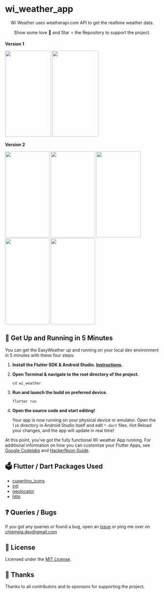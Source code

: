 # wi_weather_app

<p align="center">
  Wi Weather uses weatherapi.com API to get the realtime weather data.
</p>
<p align="center">
Show some love 💜 and Star ⭐️ the Repository to support the project.
</p>

**Version 1**

<img src="https://user-images.githubusercontent.com/37216036/209427768-9fa2d02e-54bc-4530-a65a-88b4cb9d66a7.png" width="150" height="280"> <img src="https://user-images.githubusercontent.com/37216036/209428138-44d561e2-8073-4062-95aa-898dd70cac98.png" width="150" height="280"> 

**Version 2**

<img src="https://github.com/user-attachments/assets/a569ac54-17fb-4a51-b4db-aaaa8967067a" width="145" height="280"> <img src="https://github.com/user-attachments/assets/55509724-e6f4-4e93-8f2b-e4f9ad4b4fbc" width="145" height="280"> <img src="https://github.com/user-attachments/assets/eff43dc6-6843-4127-8e23-ad220b972de3" width="145" height="280"> <img src="https://github.com/user-attachments/assets/8dd8944b-a813-40c7-a746-1776dda54953" width="145" height="280"> <img src="https://github.com/user-attachments/assets/f0b9eb42-494d-4136-b9be-ba927847cb24" width="145" height="280"> 




## :rocket: Get Up and Running in 5 Minutes

You can get the EasyWeather up and running on your local dev environment in 5 minutes with these four steps:

1. **Install the Flutter SDK & Android Studio. [Instructions](https://blog.goyalshivam.com/install-flutter-on-windows-and-mac).**

2. **Open Terminal & navigate to the root directory of the project.**

    ```shell
    cd wi_weather
    ```

3. **Run and launch the build on preferred device.**

   ```shell
   flutter run
   ```

4. **Open the source code and start editing!**

   Your app is now running on your physical device or emulator. Open the `lib` directory in Android Studio itself and edit `*.dart` files. Hot Reload your changes, and the app will update in real time!

At this point, you’ve got the fully functional Wi weather App running. For additional information on how you can customize your Flutter Apps, see [Google Codelabs](https://codelabs.developers.google.com/codelabs/flutter/) and [HackerNoon Guide](https://hackernoon.com/making-the-most-of-flutter-from-basics-to-customization-433171581d01).

## :ballot_box: Flutter / Dart Packages Used

- [cupertino_icons](https://pub.dev/packages/cupertino_icons)
- [intl](https://pub.dev/packages/intl)
- [geolocator](https://pub.dev/packages/geolocator)
- [http](https://pub.dev/packages/http)



## :question: Queries / Bugs
If you got any queries or found a bug, open an [Issue](https://github.com/Codesait/wi_weather/issues/new) or ping me over on [chiemela.dev@gmail.com](mailto:chiemela.dev@gmail.com)

## :memo: License
Licensed under the [MIT License](./LICENSE).

## :purple_heart: Thanks
Thanks to all contributors and to sponsors for supporting the project.
